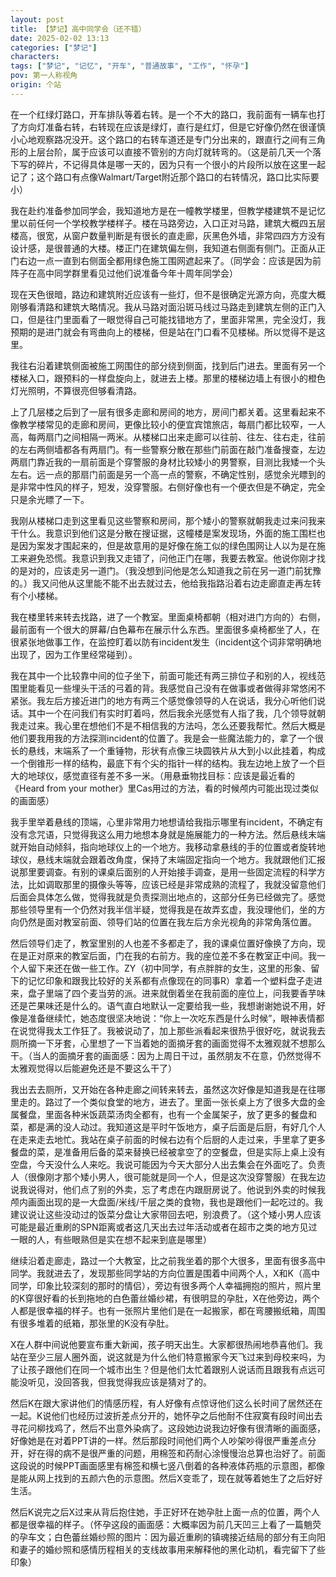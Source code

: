```yaml
---
layout: post
title: 【梦记】高中同学会（还不错）
date: 2025-02-02 13:13
categories: ["梦记"]
characters: 
tags: ["梦记", "记忆", "开车", "普通故事", "工作", "怀孕"]
pov: 第一人称视角
origin: 个站
---
```


在一个红绿灯路口，开车排队等着右转。是一个不大的路口，我前面有一辆车也打了方向灯准备右转，右转现在应该是绿灯，直行是红灯，但是它好像仍然在很谨慎小心地观察路况没开。这个路口的右转车道还是专门分出来的，跟直行之间有三角形的上层台阶，属于应该可以直接不管别的方向灯就转弯的。（这是前几天一个落下写的碎片，不记得具体是哪一天的，因为只有一个很小的片段所以放在这里一起记了；这个路口有点像Walmart/Target附近那个路口的右转情况，路口比实际要小）

我在赴约准备参加同学会，我知道地方是在一幢教学楼里，但教学楼建筑不是记忆里以前任何一个学校教学楼样子。楼在马路旁边，入口正对马路，建筑大概四五层楼高，很宽，从窗户数量判断是有很长的直走廊，灰黑色外墙，非常四四方方没有设计感，是很普通的大楼。楼正门在建筑偏左侧，我知道右侧面有侧门。正面从正门右边一点一直到右侧面全都用绿色施工围网遮起来了。（同学会：应该是因为前阵子在高中同学群里看见过他们说准备今年十周年同学会）

现在天色很暗，路边和建筑附近应该有一些灯，但不是很确定光源方向，亮度大概刚够看清路和建筑大略情况。我从马路对面沿斑马线过马路走到建筑左侧的正门入口，但是往门里面看了一眼觉得自己可能找错地方了，里面非常黑，完全没灯，我预期的是进门就会有弯曲向上的楼梯，但是站在门口看不见楼梯。所以觉得不是这里。

我往右沿着建筑侧面被施工网围住的部分绕到侧面，找到后门进去。里面有另一个楼梯入口，跟预料的一样盘旋向上，就进去上楼。那里的楼梯边墙上有很小的橙色灯光照明，不算很亮但够看清路。

上了几层楼之后到了一层有很多走廊和房间的地方，房间门都关着。这里看起来不像教学楼常见的走廊和房间，更像比较小的便宜宾馆旅店，每扇门都比较窄，一人高，每两扇门之间相隔一两米。从楼梯口出来走廊可以往前、往左、往右走，往前的左右两侧墙都各有两扇门。有一些警察分散在那些门前面在敲门准备搜查，左边两扇门靠近我的一扇前面是个穿警服的身材比较矮小的男警察，目测比我矮一个头左右。远一点的那扇门前面是另一个高一点的警察，不确定性别，感觉余光瞟到的是非常中性风的样子，短发，没穿警服。右侧好像也有一个便衣但是不确定，完全只是余光瞟了一下。

我刚从楼梯口走到这里看见这些警察和房间，那个矮小的警察就朝我走过来问我来干什么。我意识到他们这是分散在搜证据，这幢楼是案发现场，外面的施工围栏也是因为案发才围起来的，但是故意用的是好像在施工似的绿色围网让人以为是在施工来避免恐慌。我意识到我又走错了，问他正门在哪，我要去教室。他说你刚才找的是对的，应该走另一道门。（我没想到问他是怎么知道我之前在另一道门前犹豫的。）我又问他从这里能不能不出去就过去，他给我指路沿着右边走廊直走再左转有个小楼梯。

我在楼里转来转去找路，进了一个教室。里面桌椅都朝（相对进门方向的）右侧，最前面有一个很大的屏幕/白色幕布在展示什么东西。里面很多桌椅都坐了人，在很紧张地做事工作，在监控盯着以防有incident发生（incident这个词非常明确地出现了，因为工作里经常碰到）。

我在其中一个比较靠中间的位子坐下，前面可能还有两三排位子和别的人，视线范围里能看见一些埋头干活的弓着的背。我感觉自己没有在做事或者做得非常悠闲不紧张。我左后方接近进门的地方有两三个感觉像领导的人在说话，我分心听他们说话。其中一个在问我们有实时盯着吗，然后我余光感觉有人指了我，几个领导就朝我走过来。我心里在想他们不是不相信我的方法吗，怎么还要我帮忙。然后大概是他们要我用我的方法探测incident的位置了。我是会一些魔法能力的，拿了一个很长的悬线，末端系了一个重锤物，形状有点像三块圆铁片从大到小以此挂着，构成一个倒锥形一样的结构，最底下有个尖的指针一样的结构。我左边地上放了一个巨大的地球仪，感觉直径有差不多一米。（用悬垂物找目标：应该是最近看的《Heard from your mother》里Cas用过的方法，看的时候颅内可能出现过类似的画面感）

我手里举着悬线的顶端，心里非常用力地想请给我指示哪里有incident，不确定有没有念咒语，只觉得我这么用力地想本身就是施展能力的一种方法。然后悬线末端就开始自动倾斜，指向地球仪上的一个地方。我移动拿悬线的手的位置或者旋转地球仪，悬线末端就会跟着改角度，保持了末端固定指向一个地方。我就跟他们汇报说那里要调查。有别的课桌后面别的人开始接手调查，是用一些固定流程的科学方法，比如调取那里的摄像头等等，应该已经是非常成熟的流程了，我就没留意他们后面会具体怎么做，觉得我就是负责探测出地点的，这部分任务已经做完了。感觉那些领导里有一个仍然对我半信半疑，觉得我是在故弄玄虚，我没理他们，坐的方向仍然是面对教室前面、领导们站的位置在我左后方余光视角的非常角落位置。

然后领导们走了，教室里别的人也差不多都走了，我的课桌位置好像换了方向，现在是正对原来的教室后面，门在我的右前方。我的座位差不多在教室正中间。我一个人留下来还在做一些工作。ZY（初中同学，有点胖胖的女生，这里的形象、留下的记忆印象和跟我比较好的关系都有点像现在的同事R）拿着一个塑料盘子走进来，盘子里端了四个麦当劳的派。进来就倒着坐在我前面的座位上，问我要香芋味还是芒果味还是什么的。语气直白地默认一定要给我一些，我想谢谢她说不用，好像是准备继续忙，她态度很坚决地说：“你上一次吃东西是什么时候”，眼神表情都在说觉得我太工作狂了。我被说动了，加上那些派看起来很热乎很好吃，就说我去厕所摘一下牙套，心里想了一下当着她的面摘牙套的画面觉得不太雅观就不想那么干。（当人的面摘牙套的画面感：因为上周日干过，虽然朋友不在意，仍然觉得不太雅观觉得以后能避免还是不要这么干了）

我出去去厕所，又开始在各种走廊之间转来转去，虽然这次好像是知道我是在往哪里走的。路过了一个类似食堂的地方，进去了。里面一张长桌上方了很多大盘的金属餐盘，里面各种米饭蔬菜汤肉全都有，也有一个金属架子，放了更多的餐盘和菜，都是满的没人动过。我知道这是平时午饭地方，桌子后面是后厨，有好几个人在走来走去地忙。我站在桌子前面的时候右边有个后厨的人走过来，手里拿了更多餐盘的菜，是准备用后备的菜来替换已经被拿空了的空餐盘，但是实际上桌上没有空盘，今天没什么人来吃。我说可能因为今天大部分人出去集会在外面吃了。负责人（很像刚才那个矮小男人，很可能就是同一个人，但是这次没穿警服）在我左边说我说得对，他们点了别的外卖，忘了考虑在内跟厨房说了。他说到外卖的时候我颅内画面出现的是一大盘面/米线/千层之类的食物，我也是跟他们一起吃过的。我建议说让这些没动过的饭菜分盘让大家带回去吧，别浪费了。（这个矮小男人应该可能是最近重刷的SPN距离或者这几天出去过年活动或者在超市之类的地方见过一眼的人，有些眼熟但是实在想不起来到底是哪里）

继续沿着走廊走，路过一个大教室，比之前我坐着的那个大很多，里面有很多高中同学。我就进去了，发现那些同学站的方向位置是围着中间两个人，X和K（高中同学，印象比较深刻的那时的情侣），旁边有很多两个人幸福拥抱的照片，照片里的K穿很好看的长到拖地的白色蕾丝婚纱裙，有很明显的孕肚，X在他旁边，两个人都是很幸福的样子。也有一张照片里他们是在一起搬家，都在弯腰搬纸箱，周围有很多堆着的纸箱，那张里的K没有孕肚。

X在人群中间说他要宣布重大新闻，孩子明天出生。大家都很热闹地恭喜他们。我站在至少三层人圈外面，说这就是为什么他们特意搬家今天飞过来到母校来吗，为了让孩子跟他们在同一个城市出生？但是他们太忙着跟别人说话而且跟我有点远可能没听见，没回答我，但我觉得我应该是猜对了的。

然后K在跟大家讲他们的情感历程，有人好像有点惊讶他们这么长时间了居然还在一起。K说他们也经历过波折差点分开的，她怀孕之后他耐不住寂寞有段时间出去寻花问柳找鸡了，然后不出意外染病了。这段她边说我边好像有很清晰的画面感，好像她是在对着PPT讲的一样。然后那段时间他们两个人吵架吵得很严重差点分开，好在得的病不是很严重的问题，用棉签和药耐心涂慢慢治总算也治好了。前面这段说的时候PPT画面感里有棉签和横七竖八倒着的各种液体药瓶的示意图，都像是能从网上找到的五颜六色的示意图。然后X变乖了，现在就等着她生了之后好好生活。

然后K说完之后X过来从背后抱住她，手正好环在她孕肚上面一点的位置，两个人都是很幸福的样子。（怀孕这段的画面感：大概率因为前几天凹三上看了一篇魈荧的孕车文；白色蕾丝婚纱照的图片：因为最近重刷的镇魂接近结局的部分有王向阳和妻子的婚纱照和感情历程相关的支线故事用来解释他的黑化动机，看完留下了些印象）
